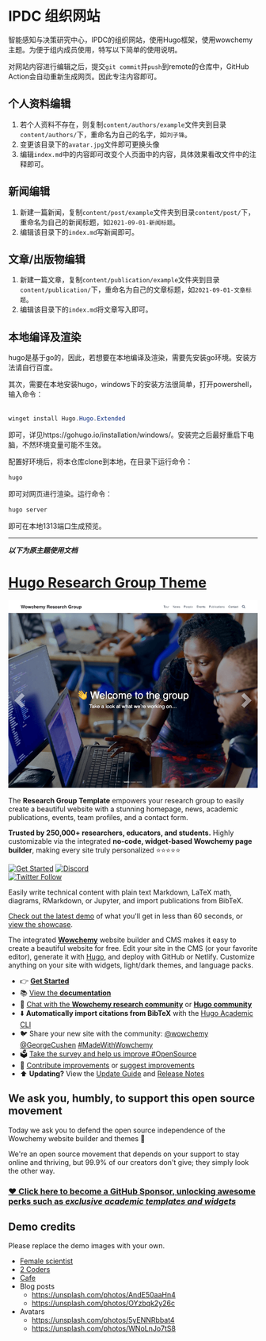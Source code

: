 # IPDC 组织网站

智能感知与决策研究中心，IPDC的组织网站，使用Hugo框架，使用wowchemy主题。为便于组内成员使用，特写以下简单的使用说明。

对网站内容进行编辑之后，提交`git commit`并`push`到remote的仓库中，GitHub Action会自动重新生成网页。因此专注内容即可。

## 个人资料编辑

1. 若个人资料不存在，则复制`content/authors/example`文件夹到目录`content/authors/`下，重命名为自己的名字，如`刘子锋`。
2. 变更该目录下的`avatar.jpg`文件即可更换头像
3. 编辑`index.md`中的内容即可改变个人页面中的内容，具体效果看改文件中的注释即可。

## 新闻编辑

1. 新建一篇新闻，复制`content/post/example`文件夹到目录`content/post/`下，重命名为自己的新闻标题，如`2021-09-01-新闻标题`。
2. 编辑该目录下的`index.md`写新闻即可。

## 文章/出版物编辑

1. 新建一篇文章，复制`content/publication/example`文件夹到目录`content/publication/`下，重命名为自己的文章标题，如`2021-09-01-文章标题`。
2. 编辑该目录下的`index.md`将文章写入即可。

## 本地编译及渲染

hugo是基于go的，因此，若想要在本地编译及渲染，需要先安装go环境。安装方法请自行百度。

其次，需要在本地安装hugo，windows下的安装方法很简单，打开powershell，输入命令：

```powershell

winget install Hugo.Hugo.Extended
```

即可，详见https://gohugo.io/installation/windows/。安装完之后最好重启下电脑，不然环境变量可能不生效。

配置好环境后，将本仓库clone到本地，在目录下运行命令：

```powershell
hugo
```

即可对网页进行渲染。运行命令：

```powershell
hugo server
```

即可在本地1313端口生成预览。

---
***以下为原主题使用文档***

# [Hugo Research Group Theme](https://github.com/wowchemy/starter-hugo-research-group)

[![Screenshot](./preview.png)](https://wowchemy.com/hugo-themes/)

The **Research Group Template** empowers your research group to easily create a beautiful website with a stunning homepage, news, academic publications, events, team profiles, and a contact form.

️**Trusted by 250,000+ researchers, educators, and students.** Highly customizable via the integrated **no-code, widget-based Wowchemy page builder**, making every site truly personalized ⭐⭐⭐⭐⭐

[![Get Started](https://img.shields.io/badge/-Get%20started-ff4655?style=for-the-badge)](https://wowchemy.com/hugo-themes/)
[![Discord](https://img.shields.io/discord/722225264733716590?style=for-the-badge)](https://discord.com/channels/722225264733716590/742892432458252370/742895548159492138)  
[![Twitter Follow](https://img.shields.io/twitter/follow/wowchemy?label=Follow%20on%20Twitter)](https://twitter.com/wowchemy)

Easily write technical content with plain text Markdown, LaTeX math, diagrams, RMarkdown, or Jupyter, and import publications from BibTeX.

[Check out the latest demo](https://research-group.netlify.app/) of what you'll get in less than 60 seconds, or [view the showcase](https://wowchemy.com/creators/).

The integrated [**Wowchemy**](https://wowchemy.com) website builder and CMS makes it easy to create a beautiful website for free. Edit your site in the CMS (or your favorite editor), generate it with [Hugo](https://github.com/gohugoio/hugo), and deploy with GitHub or Netlify. Customize anything on your site with widgets, light/dark themes, and language packs.

- 👉 [**Get Started**](https://wowchemy.com/hugo-themes/)
- 📚 [View the **documentation**](https://wowchemy.com/docs/)
- 💬 [Chat with the **Wowchemy research community**](https://discord.gg/z8wNYzb) or [**Hugo community**](https://discourse.gohugo.io)
- ⬇️ **Automatically import citations from BibTeX** with the [Hugo Academic CLI](https://github.com/wowchemy/hugo-academic-cli)
- 🐦 Share your new site with the community: [@wowchemy](https://twitter.com/wowchemy) [@GeorgeCushen](https://twitter.com/GeorgeCushen) [#MadeWithWowchemy](https://twitter.com/search?q=%23MadeWithWowchemy&src=typed_query)
- 🗳 [Take the survey and help us improve #OpenSource](https://forms.gle/NioD9VhUg7PNmdCAA)
- 🚀 [Contribute improvements](https://github.com/wowchemy/wowchemy-hugo-themes/blob/main/CONTRIBUTING.md) or [suggest improvements](https://github.com/wowchemy/wowchemy-hugo-themes/issues)
- ⬆️ **Updating?** View the [Update Guide](https://wowchemy.com/docs/hugo-tutorials/update/) and [Release Notes](https://github.com/wowchemy/wowchemy-hugo-themes/releases)

## We ask you, humbly, to support this open source movement

Today we ask you to defend the open source independence of the Wowchemy website builder and themes 🐧

We're an open source movement that depends on your support to stay online and thriving, but 99.9% of our creators don't give; they simply look the other way.

### [❤️ Click here to become a GitHub Sponsor, unlocking awesome perks such as _exclusive academic templates and widgets_](https://github.com/sponsors/gcushen)

## Demo credits

Please replace the demo images with your own.

- [Female scientist](https://unsplash.com/photos/uVnRa6mOLOM)
- [2 Coders](https://unsplash.com/photos/kwzWjTnDPLk)
- [Cafe](https://unsplash.com/photos/RnDGGnMEOao)
- Blog posts
  - https://unsplash.com/photos/AndE50aaHn4
  - https://unsplash.com/photos/OYzbqk2y26c
- Avatars
  - https://unsplash.com/photos/5yENNRbbat4
  - https://unsplash.com/photos/WNoLnJo7tS8
